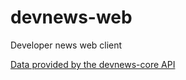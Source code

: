 # devnews-web
Developer news web client

[Data provided by the devnews-core API](http://github.com/imjacobclark/devnews-core)
